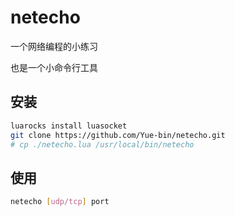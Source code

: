 # netecho

一个网络编程的小练习

也是一个小命令行工具

## 安装

```bash
luarocks install luasocket
git clone https://github.com/Yue-bin/netecho.git
# cp ./netecho.lua /usr/local/bin/netecho
```

## 使用

```bash
netecho [udp/tcp] port
```
